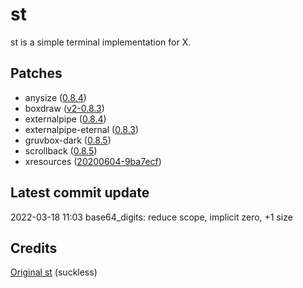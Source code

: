 # st
st is a simple terminal implementation for X.

## Patches
- anysize ([0.8.4](https://st.suckless.org/patches/anysize/st-anysize-0.8.4.diff))
- boxdraw ([v2-0.8.3](https://st.suckless.org/patches/boxdraw/st-boxdraw_v2-0.8.3.diff))
- externalpipe ([0.8.4](https://st.suckless.org/patches/externalpipe/st-externalpipe-0.8.4.diff))
- externalpipe-eternal ([0.8.3](https://st.suckless.org/patches/externalpipe/st-externalpipe-eternal-0.8.3.diff))
- gruvbox-dark ([0.8.5](https://st.suckless.org/patches/gruvbox/st-gruvbox-dark-0.8.5.diff))
- scrollback ([0.8.5](https://st.suckless.org/patches/scrollback/st-scrollback-0.8.5.diff))
- xresources ([20200604-9ba7ecf](https://st.suckless.org/patches/xresources/st-xresources-20200604-9ba7ecf.diff))

## Latest commit update
2022-03-18 11:03    base64_digits: reduce scope, implicit zero, +1 size

## Credits
[Original st](https://st.suckless.org) (suckless)
